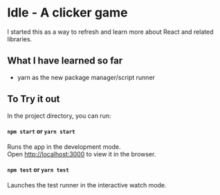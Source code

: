 # Idle - A clicker game 

I started this as a way to refresh and learn more about React and related libraries.

What I have learned so far
---
* yarn as the new package manager/script runner

To Try it out
---
In the project directory, you can run:
#### `npm start` or `yarn start`
Runs the app in the development mode.<br>
Open [http://localhost:3000](http://localhost:3000) to view it in the browser.
#### `npm test` or `yarn test`
Launches the test runner in the interactive watch mode.<br>
